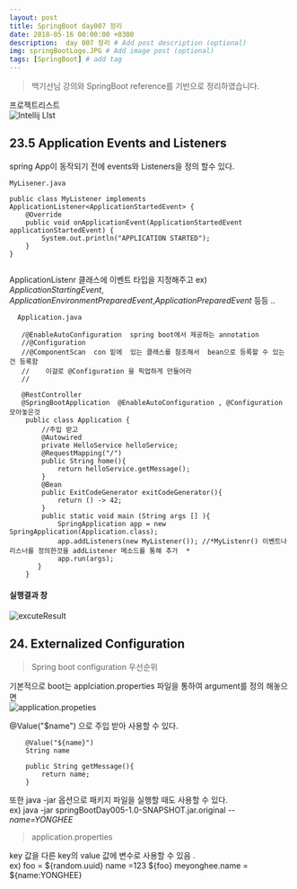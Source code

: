 ```yaml
---
layout: post
title: SpringBoot day007 정리
date: 2018-05-16 00:00:00 +0300
description:  day 007 정리 # Add post description (optional)
img: springBootLogo.JPG # Add image post (optional)
tags: [SpringBoot] # add tag
---
```

> 백기선님 강의와 SpringBoot reference를 기반으로 정리하였습니다.

프로젝트리스트  
![Intellij LIst]({{site.baseurl}}/assets/img/day007/spinrBootDay007intellijList.JPG)

## 23.5 Application Events and Listeners
spring App이 동작되기 전에 events와 Listeners을 정의 할수 있다.

```{java
MyLisener.java

public class MyListener implements ApplicationListener<ApplicationStartedEvent> {
    @Override
    public void onApplicationEvent(ApplicationStartedEvent applicationStartedEvent) {
        System.out.println("APPLICATION STARTED");
    }
}


```


ApplicationListenr 클래스에 이벤트 타입을 지정해주고
ex) *ApplicationStartingEvent*, *ApplicationEnvironmentPreparedEvent*,*ApplicationPreparedEvent* 등등 ..
```{java
  Application.java 
    
   /@EnableAutoConfiguration  spring boot에서 제공하는 annotation  
   //@Configuration
   //@ComponentScan  con 밑에  있는 클래스를 참조해서  bean으로 등록할 수 있는 건 등록함
   //    이걸로 @Configuration 을 픽업하게 만들어라
   //    
   
   @RestController
   @SpringBootApplication  @EnableAutoConfiguration , @Configuration 모아놓은것 
    public class Application {
        //주입 받고
        @Autowired
        private HelloService helloService;
        @RequestMapping("/")
        public String home(){
            return helloService.getMessage();
        }
        @Bean
        public ExitCodeGenerator exitCodeGenerator(){
            return () -> 42;
        }
        public static void main (String args [] ){
            SpringApplication app = new SpringApplication(Application.class);
            app.addListeners(new MyListener()); //*MyListenr() 이벤트나 리스너를 정의한것을 addListener 메소드를 통해 추가  *
            app.run(args);
       }
    }
```
    
#### 실행결과 창
![excuteResult]({{site.baseurl}}/assets/img/day007/day007Result.JPG)  

## 24. Externalized Configuration
> Spring boot configuration 우선순위  


기본적으로 boot는 applciation.properties 파일을 통하여 argument를 정의 해놓으면   
![application.propeties]({{site.baseurl}}/assets/img/day007/day007applicationProperties.jpg) 
 
@Value("$name") 으로 주입 받아 사용할 수 있다.

```{java
    @Value("${name}")
    String name
    
    public String getMessage(){
        return name;
    }
```
또한 java -jar 옵션으로 패키지 파일을 실행할 때도 사용할 수 있다.  
ex) java -jar springBootDay005-1.0-SNAPSHOT.jar.original *--name=YONGHEE* 

>application.properties  

key 값을 다른 key의 value 값에 변수로 사용할 수 있음 .  
ex) foo = ${random.uuid}
name =123 ${foo}
meyonghee.name = ${name:YONGHEE}

